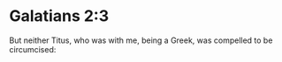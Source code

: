 # Galatians 2:3

But neither Titus, who was with me, being a Greek, was compelled to be circumcised: